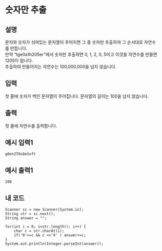 # 숫자만 추출

## 설명
문자와 숫자가 섞여있는 문자열이 주어지면 그 중 숫자만 추출하여 그 순서대로 자연수를 만듭니다.  
만약 “tge0a1h205er”에서 숫자만 추출하면 0, 1, 2, 0, 5이고 이것을 자연수를 만들면 1205이 됩니다.  
추출하여 만들어지는 자연수는 100,000,000을 넘지 않습니다.

## 입력
첫 줄에 숫자가 썩인 문자열이 주어집니다. 문자열의 길이는 100을 넘지 않습니다.

## 출력
첫 줄에 자연수를 출력합니다.

## 예시 입력1
```
g0en2T0s8eSoft
```

## 예시 출력1
```
208
```

## 내 코드
```
Scanner sc = new Scanner(System.in);
String str = sc.next();
String answer = "";
		
for(int i = 0; i<str.length(); i++) {
	char c = str.charAt(i);
	if('0'<=c && c <='9' ) answer+=c;
}
System.out.println(Integer.parseInt(answer));
```